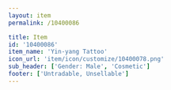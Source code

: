 ```yaml
---
layout: item
permalink: /10400086

title: Item
id: '10400086'
item_name: 'Yin-yang Tattoo'
icon_url: 'item/icon/customize/10400078.png'
sub_header: ['Gender: Male', 'Cosmetic']
footer: ['Untradable, Unsellable']
---
```

